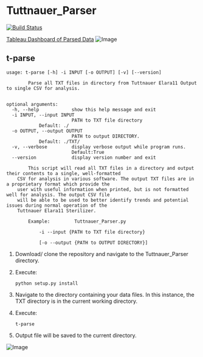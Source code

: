 # Tuttnauer_Parser

[![Build Status](https://travis-ci.org/SLPeoples/Tuttnauer_Parser.svg?branch=master)](https://travis-ci.org/SLPeoples/Tuttnauer_Parser)

[Tableau Dashboard of Parsed Data](https://public.tableau.com/profile/samuel.l.peoples#!/vizhome/TuttnauerParser/TuttnauerParser)
![Image](https://i.imgur.com/ymlQhVr.png)

## t-parse

```
usage: t-parse [-h] -i INPUT [-o OUTPUT] [-v] [--version]

        Parse all TXT files in directory from Tuttnauer Elara11 Output to single CSV for analysis.


optional arguments:
  -h, --help            show this help message and exit
  -i INPUT, --input INPUT
                        PATH to TXT file directory
			Default: ./
  -o OUTPUT, --output OUTPUT
                        PATH to output DIRECTORY. 
			Default: ./TXT/
  -v, --verbose         display verbose output while program runs.
                        Default:True
  --version             display version number and exit

        This script will read all TXT files in a directory and output their contents to a single, well-formatted 
	CSV for analysis in various software. The output TXT files are in a proprietary format which provide the 
	user with useful information when printed, but is not formatted well for analysis. The output CSV file 
	will be able to be used to better identify trends and potential issues during normal operation of the 
	Tuttnauer Elara11 Sterilizer.

        Example:         Tuttnauer_Parser.py

            -i --input {PATH to TXT file directory}

            [-o --output {PATH to OUTPUT DIRECTORY}]

```

1. Download/ clone the repository and navigate to the Tuttnauer_Parser directory.

2. Execute:

    ```python setup.py install```
	
3. Navigate to the directory containing your data files. In this instance, the TXT directory is in 
the current working directory.

4. Execute:

    ```t-parse```
	
5. Output file will be saved to the current directory.

![Image](https://i.imgur.com/enzkBV5.png)
